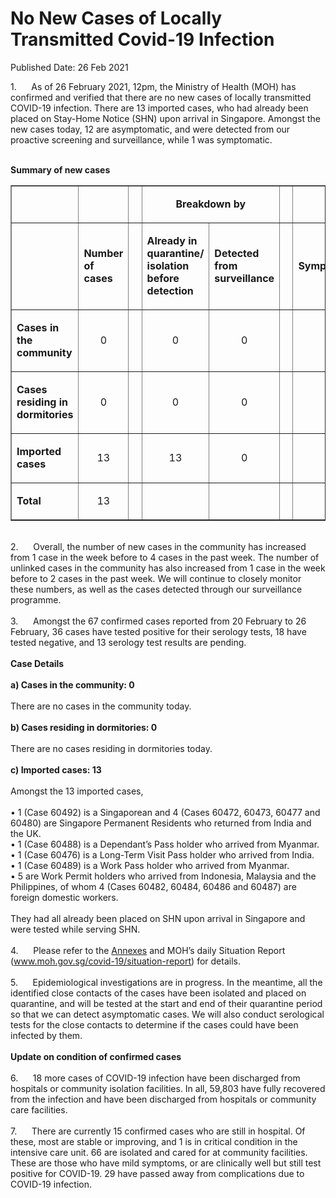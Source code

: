 <html>
    <meta http-equiv="Content-Type" content="text/html; charset=utf-8"/>
    <meta charset="utf-8"/>
    <title>No New Cases of Locally Transmitted Covid-19 Infection</title>
    <body><h1>No New Cases of Locally Transmitted Covid-19 Infection</h1>
    <p>Published Date: 26 Feb 2021</p> 1.&nbsp; &nbsp; &nbsp; As of 26 February 2021, 12pm, the Ministry of Health (MOH) has confirmed and verified that there are no new cases of locally transmitted COVID-19 infection. There are 13 imported cases, who had already been placed on Stay-Home Notice (SHN) upon arrival in Singapore. Amongst the new cases today, 12 are asymptomatic, and were detected from our proactive screening and surveillance, while 1 was symptomatic.<br><div><br><p><strong>Summary of new cases<br></strong></p><table border="1" cellspacing="0" cellpadding="0" width="0"><tbody><tr><td width="129"><p align="right">&nbsp;</p></td><td width="60"><p>&nbsp;</p></td><td width="16" valign="top"><p>&nbsp;</p></td><td width="192" colspan="2"><p align="center"><strong>Breakdown by</strong></p></td><td width="16" valign="top"><p>&nbsp;</p></td><td width="192" colspan="2"><p align="center"><strong>Breakdown by</strong></p></td></tr><tr><td width="129"><p align="right">&nbsp;</p></td><td width="60"><p><strong>Number of cases</strong></p></td><td width="16" valign="top"><p>&nbsp;</p></td><td width="96"><p><strong>Already in quarantine/ isolation before detection</strong></p></td><td width="96"><p><strong>Detected from surveillance</strong></p></td><td width="16" valign="top"><p>&nbsp;</p></td><td width="96"><p><strong>Symptomatic</strong></p></td><td width="96"><p><strong>Asymptomatic</strong></p></td></tr><tr><td width="129"><p><strong>Cases in the community</strong></p></td><td width="60"><p align="center">0</p></td><td width="16" valign="top"><p align="center">&nbsp;</p></td><td width="96"><p align="center">0</p></td><td width="96"><p align="center">0</p></td><td width="16" valign="top"><p align="center">&nbsp;</p></td><td width="96"><p align="center">0</p></td><td width="96"><p align="center">0</p></td></tr><tr><td width="129"><p><strong>Cases residing in dormitories</strong></p></td><td width="60"><p align="center">0</p></td><td width="16" valign="top"><p align="center">&nbsp;</p></td><td width="96"><p align="center">0</p></td><td width="96"><p align="center">0</p></td><td width="16" valign="top"><p align="center">&nbsp;</p></td><td width="96"><p align="center">0</p></td><td width="96"><p align="center">0</p></td></tr><tr><td width="129"><p><strong>Imported cases</strong></p></td><td width="60"><p align="center">13</p></td><td width="16" valign="top"><p align="center">&nbsp;</p></td><td width="96"><p align="center">13</p></td><td width="96"><p align="center">0</p></td><td width="16" valign="top"><p align="center">&nbsp;</p></td><td width="96"><p align="center">1</p></td><td width="96"><p align="center">12</p></td></tr><tr><td width="129"><p><strong>Total</strong></p></td><td width="60"><p align="center">13</p></td><td width="16" valign="top"><p align="center">&nbsp;</p></td><td width="96"><p align="center">&nbsp;</p></td><td width="96"><p align="center">&nbsp;</p></td><td width="16" valign="top"><p align="center">&nbsp;</p></td><td width="96"><p align="center">&nbsp;</p></td><td width="96"><p align="center">&nbsp;</p></td></tr></tbody></table><br>2.&nbsp; &nbsp; &nbsp; Overall, the number of new cases in the community has increased from 1 case in the week before to 4 cases in the past week. The number of unlinked cases in the community has also increased from 1 case in the week before to 2 cases in the past week. We will continue to closely monitor these numbers, as well as the cases detected through our surveillance programme.<br><br>3.&nbsp; &nbsp; &nbsp; Amongst the 67 confirmed cases reported from 20 February to 26 February, 36 cases have tested positive for their serology tests, 18 have tested negative, and 13 serology test results are pending.<br><br><strong>Case Details</strong><br><br><strong>a) Cases in the community: 0</strong><br><br>There are no cases in the community today.<br><br><strong>b) Cases residing in dormitories: 0</strong><br><br>There are no cases residing in dormitories today.<br><br><strong>c) Imported cases: 13</strong><br><br>Amongst the 13 imported cases,&nbsp;<br><br>• 1 (Case 60492) is a Singaporean and 4 (Cases 60472, 60473, 60477 and 60480) are Singapore Permanent Residents who returned from India and the UK.<br>• 1 (Case 60488) is a Dependant’s Pass holder who arrived from Myanmar.<br>• 1 (Case 60476) is a Long-Term Visit Pass holder who arrived from India.<br>• 1 (Case 60489) is a Work Pass holder who arrived from Myanmar.<br>• 5 are Work Permit holders who arrived from Indonesia, Malaysia and the Philippines, of whom 4 (Cases 60482, 60484, 60486 and 60487) are foreign domestic workers.<br><br>They had all already been placed on SHN upon arrival in Singapore and were tested while serving SHN.<br><br>4.&nbsp; &nbsp; &nbsp; Please refer to the <a href="/docs/librariesprovider5/pressroom/press-releases/annexes---26-feb-2021.pdf?sfvrsn=18dbee9d_2" title="Annexes">Annexes</a>&nbsp;and MOH’s daily Situation Report (<a href="https://www.moh.gov.sg/covid-19/situation-report" title="" class="" target="">www.moh.gov.sg/covid-19/situation-report</a>) for details.<br><br>5.&nbsp; &nbsp; &nbsp; Epidemiological investigations are in progress. In the meantime, all the identified close contacts of the cases have been isolated and placed on quarantine, and will be tested at the start and end of their quarantine period so that we can detect asymptomatic cases. We will also conduct serological tests for the close contacts to determine if the cases could have been infected by them.<br><br><strong>Update on condition of confirmed cases</strong><br><br>6.&nbsp; &nbsp; &nbsp; 18 more cases of COVID-19 infection have been discharged from hospitals or community isolation facilities. In all, 59,803 have fully recovered from the infection and have been discharged from hospitals or community care facilities.<br><br>7.&nbsp; &nbsp; &nbsp; There are currently 15 confirmed cases who are still in hospital. Of these, most are stable or improving, and 1 is in critical condition in the intensive care unit. 66 are isolated and cared for at community facilities. These are those who have mild symptoms, or are clinically well but still test positive for COVID-19. 29 have passed away from complications due to COVID-19 infection.<br></div></body>
</html>